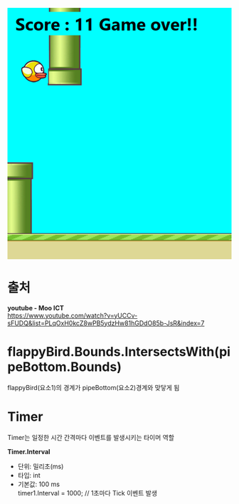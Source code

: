 ![화면이미지](Resources/screen01.png)

# 출처
**youtube - Moo ICT**  <br>
https://www.youtube.com/watch?v=yUCCv-sFUDQ&list=PLqOxH0kcZ8wPB5ydzHw81hGDdO85b-JsR&index=7

# flappyBird.Bounds.IntersectsWith(pipeBottom.Bounds)
flappyBird(요소1)의 경계가 pipeBottom(요소2)경계와 맞닿게 됨

# Timer
Timer는 일정한 시간 간격마다 이벤트를 발생시키는 타이머 역할

**Timer.Interval**
- 단위: 밀리초(ms)
- 타입: int
- 기본값: 100 ms <br>
timer1.Interval = 1000; // 1초마다 Tick 이벤트 발생